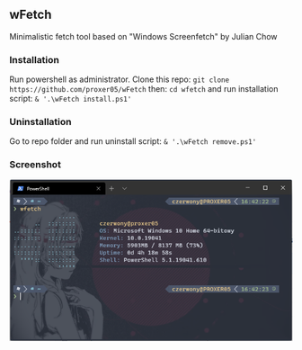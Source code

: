## wFetch
Minimalistic fetch tool based on "Windows Screenfetch" by Julian Chow

### Installation

Run powershell as administrator. Clone this repo: `git clone https://github.com/proxer05/wFetch` then: `cd wfetch` and run installation script: `& '.\wFetch install.ps1'`

### Uninstallation

Go to repo folder and run uninstall script: `& '.\wFetch remove.ps1'`

### Screenshot

![alt text](https://github.com/proxer05/wFetch/blob/main/wfetch.png)
